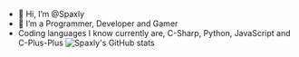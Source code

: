 - 👋 Hi, I’m @Spaxly
- 👀 I’m a Programmer, Developer and Gamer
- Coding languages I know currently are, C-Sharp, Python, JavaScript and C-Plus-Plus
![Spaxly's GitHub stats](https://github-readme-stats.vercel.app/api?username=anuraghazra&show_icons=true&theme=radical)
